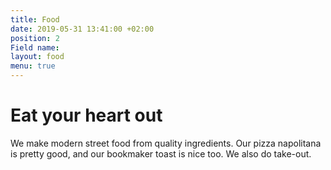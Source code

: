 ```yaml
---
title: Food
date: 2019-05-31 13:41:00 +02:00
position: 2
Field name:
layout: food
menu: true
---
```


# Eat your heart out

We make modern street food from quality ingredients. Our pizza napolitana is pretty good, and our bookmaker toast is nice too. We also do take-out.
